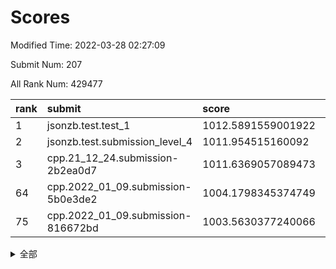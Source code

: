 # Scores

Modified Time: 2022-03-28 02:27:09

Submit Num: 207

All Rank Num: 429477

| rank |               submit               |       score        |       sigma        | pk_num |
| :--- | :--------------------------------- | :----------------- | :----------------- | :----- |
| 1    | jsonzb.test.test_1                 | 1012.5891559001922 | 0.800868608226938  | 8301   |
| 2    | jsonzb.test.submission_level_4     | 1011.954515160092  | 0.813582801180281  | 8300   |
| 3    | cpp.21_12_24.submission-2b2ea0d7   | 1011.6369057089473 | 0.7723873334445903 | 8298   |
| 64   | cpp.2022_01_09.submission-5b0e3de2 | 1004.1798345374749 | 0.721794504371699  | 8300   |
| 75   | cpp.2022_01_09.submission-816672bd | 1003.5630377240066 | 0.724520149464718  | 8298   |


<details>
<summary>全部</summary>

| rank |                 submit                 |       score        |       sigma        | pk_num |
| :--- | :------------------------------------- | :----------------- | :----------------- | :----- |
| 1    | jsonzb.test.test_1                     | 1012.5891559001922 | 0.800868608226938  | 8301   |
| 2    | jsonzb.test.submission_level_4         | 1011.954515160092  | 0.813582801180281  | 8300   |
| 3    | cpp.21_12_24.submission-2b2ea0d7       | 1011.6369057089473 | 0.7723873334445903 | 8298   |
| 4    | gobigger.level_3.submission_level_3_30 | 1011.3862192204246 | 0.7860020345963541 | 8302   |
| 5    | gobigger.level_3.submission_level_3_48 | 1011.207635651667  | 0.7775380394524345 | 8299   |
| 6    | gobigger.level_3.submission_level_3_2  | 1011.1583244595224 | 0.7682330680667306 | 8297   |
| 7    | gobigger.level_3.submission_level_3_10 | 1011.0836836648322 | 0.7855075921733067 | 8300   |
| 8    | gobigger.level_3.submission_level_3_21 | 1011.0715388821866 | 0.7716292907169294 | 8303   |
| 9    | gobigger.level_3.submission_level_3_11 | 1010.9629916402406 | 0.7594887760508482 | 8299   |
| 10   | gobigger.level_3.submission_level_3_33 | 1010.9167951353306 | 0.7721791245894986 | 8294   |
| 11   | gobigger.level_3.submission_level_3_42 | 1010.8806574033858 | 0.7644217571561892 | 8296   |
| 12   | gobigger.level_3.submission_level_3_22 | 1010.8789907079773 | 0.7946970783038114 | 8304   |
| 13   | gobigger.level_3.submission_level_3_24 | 1010.8146309877155 | 0.757211250792061  | 8300   |
| 14   | gobigger.level_3.submission_level_3_25 | 1010.7055940224287 | 0.7673560943506491 | 8301   |
| 15   | gobigger.level_3.submission_level_3_1  | 1010.6539492051701 | 0.7742731528339268 | 8299   |
| 16   | gobigger.level_3.submission_level_3_44 | 1010.6409943645853 | 0.7638260192797279 | 8298   |
| 17   | gobigger.level_3.submission_level_3_31 | 1010.5142311551041 | 0.7671919806297174 | 8302   |
| 18   | gobigger.level_3.submission_level_3_13 | 1010.5121687876743 | 0.7529371856778481 | 8303   |
| 19   | gobigger.level_3.submission_level_3_34 | 1010.4895148680428 | 0.7515262533757749 | 8298   |
| 20   | gobigger.level_3.submission_level_3_46 | 1010.4866439601866 | 0.7618029157932308 | 8298   |
| 21   | gobigger.level_3.submission_level_3_0  | 1010.4542596447304 | 0.7737131435983896 | 8293   |
| 22   | gobigger.level_3.submission_level_3_19 | 1010.408652934368  | 0.7752594663870628 | 8296   |
| 23   | gobigger.level_3.submission_level_3_47 | 1010.3830622006369 | 0.755044681872055  | 8305   |
| 24   | gobigger.level_3.submission_level_3_8  | 1010.3040171648813 | 0.7715361377772628 | 8294   |
| 25   | gobigger.level_3.submission_level_3_6  | 1010.2394997327912 | 0.7738245243042795 | 8298   |
| 26   | gobigger.level_3.submission_level_3_28 | 1010.2339466344398 | 0.7428271714508623 | 8294   |
| 27   | gobigger.level_3.submission_level_3_9  | 1010.1800413117061 | 0.7390234656624437 | 8294   |
| 28   | gobigger.level_3.submission_level_3_37 | 1010.1217010426467 | 0.7652358360542321 | 8299   |
| 29   | gobigger.level_3.submission_level_3_32 | 1010.1197184757683 | 0.7570876787582315 | 8299   |
| 30   | gobigger.level_3.submission_level_3_27 | 1010.1149427719884 | 0.7548546837428397 | 8300   |
| 31   | gobigger.level_3.submission_level_3_17 | 1010.07638256599   | 0.7528972016166896 | 8299   |
| 32   | gobigger.level_3.submission_level_3_49 | 1009.9659287426736 | 0.7613542515838269 | 8293   |
| 33   | gobigger.level_3.submission_level_3_45 | 1009.9651649430461 | 0.7540359652965907 | 8300   |
| 34   | gobigger.level_3.submission_level_3_16 | 1009.8844338796097 | 0.7581039059451999 | 8301   |
| 35   | gobigger.level_3.submission_level_3_38 | 1009.8398801537033 | 0.7413870206063132 | 8300   |
| 36   | gobigger.level_3.submission_level_3_20 | 1009.6547363743674 | 0.7564935171262936 | 8302   |
| 37   | gobigger.level_3.submission_level_3_4  | 1009.6221196442983 | 0.7604604837565279 | 8302   |
| 38   | gobigger.level_3.submission_level_3_43 | 1009.4563341310757 | 0.7422449112293905 | 8298   |
| 39   | gobigger.level_3.submission_level_3_29 | 1009.4508105683927 | 0.7530554929433934 | 8297   |
| 40   | gobigger.level_3.submission_level_3_36 | 1009.3412056003066 | 0.7407272413989862 | 8296   |
| 41   | gobigger.level_3.submission_level_3_26 | 1009.3292245883146 | 0.7663590786459212 | 8298   |
| 42   | gobigger.level_3.submission_level_3_39 | 1009.3170724448614 | 0.7405631677428355 | 8300   |
| 43   | gobigger.level_3.submission_level_3_18 | 1009.2197720550286 | 0.7486063646543023 | 8296   |
| 44   | gobigger.level_3.submission_level_3_7  | 1009.1414189127338 | 0.768365668268985  | 8297   |
| 45   | gobigger.level_3.submission_level_3_15 | 1009.0609444073109 | 0.7420011488583531 | 8300   |
| 46   | gobigger.level_3.submission_level_3_5  | 1009.0153828557147 | 0.7436179118413976 | 8299   |
| 47   | gobigger.level_3.submission_level_3_40 | 1008.7958389479054 | 0.7611256881133158 | 8300   |
| 48   | gobigger.level_3.submission_level_3_12 | 1008.7791799439194 | 0.748908809533449  | 8298   |
| 49   | gobigger.level_3.submission_level_3_3  | 1008.7528483602752 | 0.760326707722809  | 8306   |
| 50   | gobigger.level_3.submission_level_3_41 | 1008.6873306134755 | 0.7330837663388975 | 8302   |
| 51   | gobigger.level_3.submission_level_3_35 | 1008.6225110405225 | 0.7511253813793607 | 8298   |
| 52   | gobigger.level_3.submission_level_3_23 | 1008.4266572359422 | 0.7326403042665203 | 8298   |
| 53   | gobigger.level_3.submission_level_3_14 | 1008.402992746621  | 0.7409117501706456 | 8293   |
| 54   | gobigger.level_1.submission_level_1_12 | 1005.3506560330441 | 0.7289491274172494 | 8299   |
| 55   | gobigger.level_1.submission_level_1_8  | 1005.2580655812474 | 0.728562548013307  | 8297   |
| 56   | gobigger.level_1.submission_level_1_36 | 1005.2009218636362 | 0.715773734597245  | 8296   |
| 57   | gobigger.level_1.submission_level_1_1  | 1005.0010709557683 | 0.7272860220909267 | 8301   |
| 58   | gobigger.level_1.submission_level_1_35 | 1004.8552986293928 | 0.7239886895642973 | 8301   |
| 59   | gobigger.level_1.submission_level_1_23 | 1004.8456144328421 | 0.7100267547979162 | 8297   |
| 60   | gobigger.level_1.submission_level_1_21 | 1004.5443753451741 | 0.7267488653250695 | 8305   |
| 61   | gobigger.level_1.submission_level_1_41 | 1004.5374332919679 | 0.7225414611484398 | 8300   |
| 62   | gobigger.level_1.submission_level_1_22 | 1004.3950772371628 | 0.7152336230731469 | 8302   |
| 63   | gobigger.level_1.submission_level_1_25 | 1004.2042578992447 | 0.707721170972556  | 8303   |
| 64   | cpp.2022_01_09.submission-5b0e3de2     | 1004.1798345374749 | 0.721794504371699  | 8300   |
| 65   | gobigger.level_1.submission_level_1_34 | 1004.1443224497294 | 0.7249493810130547 | 8301   |
| 66   | gobigger.level_1.submission_level_1_5  | 1003.9493827081045 | 0.7168547490295574 | 8302   |
| 67   | gobigger.level_1.submission_level_1_7  | 1003.9311100023951 | 0.7118353890982234 | 8297   |
| 68   | gobigger.level_1.submission_level_1_33 | 1003.8620557595607 | 0.7316428421241997 | 8300   |
| 69   | gobigger.level_1.submission_level_1_44 | 1003.8474182387139 | 0.7225821647310271 | 8303   |
| 70   | gobigger.level_1.submission_level_1_45 | 1003.834484415774  | 0.719331071528835  | 8301   |
| 71   | gobigger.level_1.submission_level_1_32 | 1003.7530494536968 | 0.7177824785214297 | 8296   |
| 72   | gobigger.level_1.submission_level_1_3  | 1003.6657560229247 | 0.7148748630291667 | 8300   |
| 73   | gobigger.level_1.submission_level_1_9  | 1003.6007054394305 | 0.7250651251659496 | 8301   |
| 74   | gobigger.level_1.submission_level_1_4  | 1003.5725591709325 | 0.7196663632476104 | 8302   |
| 75   | cpp.2022_01_09.submission-816672bd     | 1003.5630377240066 | 0.724520149464718  | 8298   |
| 76   | gobigger.level_1.submission_level_1_15 | 1003.5171029824243 | 0.7126305221778634 | 8305   |
| 77   | gobigger.level_1.submission_level_1_24 | 1003.5152403659831 | 0.718909337311069  | 8297   |
| 78   | gobigger.level_1.submission_level_1_13 | 1003.4938995093718 | 0.7315276286900266 | 8299   |
| 79   | gobigger.level_1.submission_level_1_37 | 1003.4497010658474 | 0.7184193170637949 | 8295   |
| 80   | gobigger.level_1.submission_level_1_2  | 1003.4253682809227 | 0.7186561832184524 | 8299   |
| 81   | gobigger.level_1.submission_level_1_17 | 1003.2482563851954 | 0.7231449958078343 | 8301   |
| 82   | gobigger.level_1.submission_level_1_46 | 1003.2061012162078 | 0.7242857567074549 | 8300   |
| 83   | gobigger.level_1.submission_level_1_10 | 1003.1299305240061 | 0.706507332209503  | 8300   |
| 84   | gobigger.level_1.submission_level_1_47 | 1003.0856665859624 | 0.72234769131912   | 8301   |
| 85   | gobigger.level_1.submission_level_1_39 | 1003.0627409198194 | 0.7093166471935712 | 8296   |
| 86   | gobigger.level_1.submission_level_1_30 | 1002.9915600682158 | 0.714077264245046  | 8299   |
| 87   | gobigger.level_1.submission_level_1_28 | 1002.963356383498  | 0.703897962752516  | 8299   |
| 88   | gobigger.level_1.submission_level_1_18 | 1002.9581382013992 | 0.7124138586097213 | 8299   |
| 89   | gobigger.level_1.submission_level_1_14 | 1002.882614058595  | 0.7106249933277963 | 8297   |
| 90   | gobigger.level_1.submission_level_1_29 | 1002.8102138457226 | 0.7162300879123323 | 8302   |
| 91   | gobigger.level_1.submission_level_1_27 | 1002.74353587196   | 0.7129269233707406 | 8298   |
| 92   | gobigger.level_1.submission_level_1_20 | 1002.6845314602012 | 0.7208760497107302 | 8298   |
| 93   | gobigger.level_1.submission_level_1_11 | 1002.6835448307728 | 0.727286816680952  | 8293   |
| 94   | gobigger.level_1.submission_level_1_38 | 1002.6217693247074 | 0.7192388001510844 | 8298   |
| 95   | gobigger.level_1.submission_level_1_31 | 1002.6129302955272 | 0.7045181320342275 | 8300   |
| 96   | gobigger.level_1.submission_level_1_49 | 1002.603387898713  | 0.7092555629026625 | 8298   |
| 97   | gobigger.level_1.submission_level_1_0  | 1002.5291866077533 | 0.7186867070653497 | 8298   |
| 98   | gobigger.level_1.submission_level_1_6  | 1002.4582073065868 | 0.7163234986452575 | 8298   |
| 99   | gobigger.level_1.submission_level_1_40 | 1002.4463755325363 | 0.7111121561686893 | 8298   |
| 100  | gobigger.level_1.submission_level_1_48 | 1002.3183898729675 | 0.7113325969164958 | 8298   |
| 101  | gobigger.level_1.submission_level_1_16 | 1002.2873831209776 | 0.7157793983076213 | 8298   |
| 102  | gobigger.level_1.submission_level_1_43 | 1002.0925788372454 | 0.723036492694324  | 8296   |
| 103  | gobigger.level_1.submission_level_1_19 | 1001.7596584555707 | 0.7087573665000829 | 8297   |
| 104  | gobigger.level_1.submission_level_1_42 | 1001.6711536773888 | 0.7119423069421282 | 8299   |
| 105  | gobigger.level_1.submission_level_1_26 | 1001.0151523657586 | 0.7099171341787833 | 8295   |
| 106  | gobigger.random.submission_random_8    | 997.7290016594433  | 0.7127403889880725 | 8299   |
| 107  | gobigger.random.submission_random_9    | 997.1912651161035  | 0.7157114790354129 | 8300   |
| 108  | gobigger.random.submission_random_16   | 997.1331016989149  | 0.7080978820583496 | 8300   |
| 109  | gobigger.random.submission_random_41   | 997.0959915886211  | 0.6971993825734931 | 8294   |
| 110  | gobigger.random.submission_random_7    | 997.0856209189334  | 0.7057354681331846 | 8301   |
| 111  | gobigger.random.submission_random_28   | 997.0454762554646  | 0.6994861613886717 | 8298   |
| 112  | gobigger.random.submission_random_45   | 997.0315619305893  | 0.70887034959194   | 8300   |
| 113  | gobigger.random.submission_random_44   | 996.9335798909736  | 0.7129128166325512 | 8302   |
| 114  | gobigger.random.submission_random_34   | 996.834787102859   | 0.7201054131941406 | 8297   |
| 115  | gobigger.random.submission_random_12   | 996.8171358523163  | 0.7111011889377897 | 8293   |
| 116  | gobigger.random.submission_random_27   | 996.7488982274795  | 0.7103240774226263 | 8299   |
| 117  | gobigger.random.submission_random_49   | 996.7370293689239  | 0.7044156274853353 | 8299   |
| 118  | gobigger.random.submission_random_39   | 996.6537534640831  | 0.7040891669543656 | 8300   |
| 119  | gobigger.random.submission_random_6    | 996.4537123312672  | 0.7096898706530644 | 8302   |
| 120  | gobigger.random.submission_random_26   | 996.3137404584635  | 0.7207051054548114 | 8298   |
| 121  | gobigger.random.submission_random_0    | 996.3132797272245  | 0.7081291659562974 | 8298   |
| 122  | gobigger.random.submission_random_4    | 996.2603891759269  | 0.7047051946237982 | 8300   |
| 123  | gobigger.random.submission_random_10   | 996.2201212222941  | 0.7136565639259669 | 8304   |
| 124  | gobigger.random.submission_random_30   | 996.1621630424181  | 0.7141532789331992 | 8296   |
| 125  | gobigger.random.submission_random_14   | 996.1472632539263  | 0.7121196588643512 | 8303   |
| 126  | gobigger.random.submission_random_17   | 996.0361708349376  | 0.7006203225375414 | 8303   |
| 127  | gobigger.random.submission_random_21   | 996.0047730613725  | 0.7095238502682534 | 8298   |
| 128  | gobigger.random.submission_random_13   | 995.9936334470032  | 0.7070665133357854 | 8304   |
| 129  | gobigger.random.submission_random_19   | 995.9829618773284  | 0.7119264669736527 | 8302   |
| 130  | gobigger.random.submission_random_35   | 995.9112025762637  | 0.6951907504454344 | 8296   |
| 131  | gobigger.random.submission_random_38   | 995.8907625623956  | 0.7013492069192278 | 8297   |
| 132  | gobigger.random.submission_random_20   | 995.8720400618178  | 0.7052415375910882 | 8296   |
| 133  | gobigger.random.submission_random_48   | 995.8235979825499  | 0.7175481063692842 | 8297   |
| 134  | gobigger.random.submission_random_33   | 995.782051995055   | 0.7274608225956315 | 8303   |
| 135  | gobigger.random.submission_random_31   | 995.7601792245807  | 0.7129159449255442 | 8301   |
| 136  | gobigger.random.submission_random_42   | 995.7168587310065  | 0.703785398940932  | 8299   |
| 137  | gobigger.random.submission_random_25   | 995.6830941727828  | 0.7410206474210982 | 8299   |
| 138  | gobigger.random.submission_random_11   | 995.6422168187615  | 0.7025837176934845 | 8294   |
| 139  | gobigger.random.submission_random_46   | 995.609456838622   | 0.7041748846370011 | 8297   |
| 140  | gobigger.random.submission_random_36   | 995.5447474909625  | 0.7196397277295632 | 8292   |
| 141  | gobigger.random.submission_random_37   | 995.3908212027598  | 0.6900680610825937 | 8298   |
| 142  | gobigger.random.submission_random_23   | 995.3551027341492  | 0.6949622788558262 | 8299   |
| 143  | gobigger.random.submission_random_18   | 995.2875336771767  | 0.7250255020904058 | 8300   |
| 144  | gobigger.random.submission_random_2    | 995.2837485018326  | 0.7120292388505939 | 8302   |
| 145  | gobigger.random.submission_random_43   | 995.2584155966944  | 0.7079549429511078 | 8304   |
| 146  | gobigger.random.submission_random_5    | 995.1534372754022  | 0.7123928211916392 | 8297   |
| 147  | gobigger.random.submission_random_32   | 995.0270485474922  | 0.7133558923642431 | 8295   |
| 148  | gobigger.random.submission_random_29   | 995.0115514421009  | 0.7188058095167017 | 8295   |
| 149  | gobigger.random.submission_random_47   | 994.9721741070268  | 0.7018004548397009 | 8302   |
| 150  | gobigger.random.submission_random_15   | 994.9686168048487  | 0.7177488602368507 | 8299   |
| 151  | gobigger.random.submission_random_24   | 994.773309429265   | 0.7285908418879764 | 8302   |
| 152  | gobigger.random.submission_random_40   | 994.6155899628772  | 0.7175447883547308 | 8300   |
| 153  | gobigger.random.submission_random_22   | 994.4860721080864  | 0.7312482586125585 | 8301   |
| 154  | gobigger.random.submission_random_3    | 994.4684728837403  | 0.7256436311876865 | 8300   |
| 155  | gobigger.random.submission_random_1    | 994.4327976175271  | 0.7247045062856358 | 8297   |
| 156  | gobigger.level_2.submission_level_2_12 | 994.2425594191718  | 0.743476187911912  | 8296   |
| 157  | gobigger.level_2.submission_level_2_27 | 994.172199376318   | 0.7200341315968916 | 8296   |
| 158  | gobigger.level_2.submission_level_2_43 | 993.9995479560276  | 0.7170309551828759 | 8305   |
| 159  | gobigger.level_2.submission_level_2_19 | 993.8852151592404  | 0.7415872584187154 | 8302   |
| 160  | gobigger.level_2.submission_level_2_6  | 993.7119136372511  | 0.7494186000301188 | 8295   |
| 161  | gobigger.level_2.submission_level_2_2  | 993.6961540075598  | 0.732780749407479  | 8301   |
| 162  | gobigger.level_2.submission_level_2_46 | 993.5314721426264  | 0.7207414615019928 | 8302   |
| 163  | gobigger.level_2.submission_level_2_36 | 993.5058419641387  | 0.7351616839142684 | 8301   |
| 164  | gobigger.level_2.submission_level_2_29 | 993.424519971969   | 0.7346473388868234 | 8297   |
| 165  | gobigger.level_2.submission_level_2_30 | 993.1938909930723  | 0.7479974857146358 | 8302   |
| 166  | gobigger.level_2.submission_level_2_45 | 993.0604911188832  | 0.7463928857363853 | 8299   |
| 167  | gobigger.level_2.submission_level_2_25 | 993.0328450221523  | 0.7320235859378522 | 8300   |
| 168  | gobigger.level_2.submission_level_2_5  | 992.9663457692246  | 0.7350685785674416 | 8301   |
| 169  | gobigger.level_2.submission_level_2_38 | 992.9638740547423  | 0.7420035860329454 | 8299   |
| 170  | gobigger.level_2.submission_level_2_1  | 992.962174409104   | 0.7488544230246724 | 8299   |
| 171  | gobigger.level_2.submission_level_2_28 | 992.9077313226782  | 0.7412072354645614 | 8295   |
| 172  | gobigger.level_2.submission_level_2_8  | 992.9068279967278  | 0.7390350404036782 | 8300   |
| 173  | gobigger.level_2.submission_level_2_9  | 992.8662388508267  | 0.7196277790364731 | 8305   |
| 174  | gobigger.level_2.submission_level_2_33 | 992.8575696276523  | 0.7405832302626273 | 8299   |
| 175  | gobigger.level_2.submission_level_2_44 | 992.6462526588906  | 0.7266119605453686 | 8299   |
| 176  | gobigger.level_2.submission_level_2_31 | 992.6094894947331  | 0.7350917174634221 | 8293   |
| 177  | gobigger.level_2.submission_level_2_49 | 992.5613794489024  | 0.7476517286805006 | 8296   |
| 178  | gobigger.level_2.submission_level_2_16 | 992.271277936764   | 0.744236879966533  | 8300   |
| 179  | gobigger.level_2.submission_level_2_37 | 992.2535343462822  | 0.7400231347346458 | 8298   |
| 180  | gobigger.level_2.submission_level_2_32 | 992.2481962131317  | 0.732196323333063  | 8299   |
| 181  | gobigger.level_2.submission_level_2_10 | 992.2414731396336  | 0.7390315329305372 | 8299   |
| 182  | gobigger.level_2.submission_level_2_3  | 992.2321412484065  | 0.7575376383876712 | 8301   |
| 183  | gobigger.level_2.submission_level_2_42 | 992.0362728575773  | 0.738678719881746  | 8301   |
| 184  | gobigger.level_2.submission_level_2_13 | 991.9734035280989  | 0.7718166841623147 | 8304   |
| 185  | gobigger.level_2.submission_level_2_18 | 991.8918794678299  | 0.7368409590704501 | 8299   |
| 186  | gobigger.level_2.submission_level_2_22 | 991.8305098552778  | 0.7657562487976503 | 8299   |
| 187  | gobigger.level_2.submission_level_2_21 | 991.7776663201039  | 0.7684877143502175 | 8303   |
| 188  | gobigger.level_2.submission_level_2_48 | 991.7711484967134  | 0.7462754575399373 | 8299   |
| 189  | gobigger.level_2.submission_level_2_4  | 991.6741564672744  | 0.7481993502969252 | 8300   |
| 190  | gobigger.level_2.submission_level_2_17 | 991.6007174223766  | 0.7389375346168124 | 8295   |
| 191  | gobigger.level_2.submission_level_2_20 | 991.5851289276177  | 0.7472350544660527 | 8298   |
| 192  | gobigger.level_2.submission_level_2_39 | 991.3777762013927  | 0.737017486742463  | 8299   |
| 193  | gobigger.level_2.submission_level_2_15 | 991.2569672233021  | 0.750682786683409  | 8303   |
| 194  | gobigger.level_2.submission_level_2_0  | 991.1264316971411  | 0.7712296571337807 | 8302   |
| 195  | gobigger.level_2.submission_level_2_35 | 991.0849886119483  | 0.762954830600879  | 8296   |
| 196  | gobigger.level_2.submission_level_2_24 | 991.0295485498375  | 0.7750501107078898 | 8301   |
| 197  | gobigger.level_2.submission_level_2_23 | 991.0031730235511  | 0.7736437663075577 | 8300   |
| 198  | gobigger.level_2.submission_level_2_41 | 990.9876968667401  | 0.764064753577998  | 8295   |
| 199  | gobigger.level_2.submission_level_2_34 | 990.9350659295383  | 0.7647429209802278 | 8301   |
| 200  | gobigger.level_2.submission_level_2_47 | 990.9295864373986  | 0.7464780777192298 | 8297   |
| 201  | gobigger.level_2.submission_level_2_26 | 990.8603367812686  | 0.7690689734324203 | 8299   |
| 202  | gobigger.level_2.submission_level_2_7  | 990.7171639172125  | 0.7612027768446522 | 8303   |
| 203  | gobigger.level_2.submission_level_2_11 | 990.3785339218024  | 0.7639364568481943 | 8295   |
| 204  | gobigger.level_2.submission_level_2_40 | 989.9740967252218  | 0.7683218776514005 | 8303   |
| 205  | gobigger.level_2.submission_level_2_14 | 989.6654048932045  | 0.758729891696289  | 8298   |
| 206  | gobigger.none.submission_none_0        | 978.1347429297217  | 1.3776417578505848 | 8299   |
| 207  | gobigger.none.submission_none_1        | 975.4906827530987  | 1.5401799385539612 | 8301   |

</details>